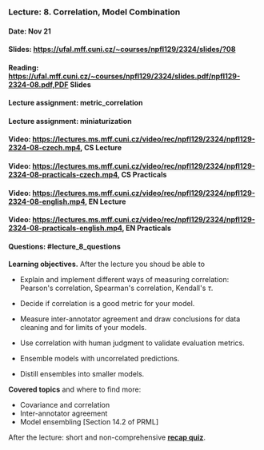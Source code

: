 ### Lecture: 8. Correlation, Model Combination
#### Date: Nov 21
#### Slides: https://ufal.mff.cuni.cz/~courses/npfl129/2324/slides/?08
#### Reading: https://ufal.mff.cuni.cz/~courses/npfl129/2324/slides.pdf/npfl129-2324-08.pdf,PDF Slides
#### Lecture assignment: metric_correlation
#### Lecture assignment: miniaturization
#### Video: https://lectures.ms.mff.cuni.cz/video/rec/npfl129/2324/npfl129-2324-08-czech.mp4, CS Lecture
#### Video: https://lectures.ms.mff.cuni.cz/video/rec/npfl129/2324/npfl129-2324-08-practicals-czech.mp4, CS Practicals
#### Video: https://lectures.ms.mff.cuni.cz/video/rec/npfl129/2324/npfl129-2324-08-english.mp4, EN Lecture
#### Video: https://lectures.ms.mff.cuni.cz/video/rec/npfl129/2324/npfl129-2324-08-practicals-english.mp4, EN Practicals
#### Questions: #lecture_8_questions

**Learning objectives.** After the lecture you shoud be able to

- Explain and implement different ways of measuring correlation: Pearson's
  correlation, Spearman's correlation, Kendall's $\tau$.

- Decide if correlation is a good metric for your model.

- Measure inter-annotator agreement and draw conclusions for data
  cleaning and for limits of your models.

- Use correlation with human judgment to validate evaluation metrics.

- Ensemble models with uncorrelated predictions.

- Distill ensembles into smaller models.

**Covered topics** and where to find more:

- Covariance and correlation
- Inter-annotator agreement
- Model ensembling [Section 14.2 of PRML]

After the lecture: short and non-comprehensive [**recap quiz**](http://quest.ms.mff.cuni.cz/class-quiz/quiz/ml_intro_lect08).
